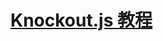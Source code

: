 # [Knockout.js 教程](https://www.bilibili.com/video/BV1G5411d7me/?spm_id_from=333.337.search-card.all.click&vd_source=0efa2f40d2b0373aa1de4b8c7c1a372f)

